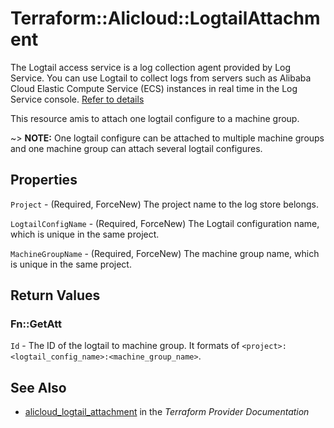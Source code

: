 # Terraform::Alicloud::LogtailAttachment

The Logtail access service is a log collection agent provided by Log Service.
You can use Logtail to collect logs from servers such as Alibaba Cloud Elastic
Compute Service (ECS) instances in real time in the Log Service console. [Refer to details](https://www.alibabacloud.com/help/doc-detail/29058.htm)

This resource amis to attach one logtail configure to a machine group.

~> **NOTE:** One logtail configure can be attached to multiple machine groups and one machine group can attach several logtail configures.

## Properties

`Project` - (Required, ForceNew) The project name to the log store belongs.

`LogtailConfigName` - (Required, ForceNew) The Logtail configuration name, which is unique in the same project.

`MachineGroupName` - (Required, ForceNew) The machine group name, which is unique in the same project.


## Return Values

### Fn::GetAtt

`Id` - The ID of the logtail to machine group. It formats of `<project>:<logtail_config_name>:<machine_group_name>`.

## See Also

* [alicloud_logtail_attachment](https://www.terraform.io/docs/providers/alicloud/r/logtail_attachment.html) in the _Terraform Provider Documentation_